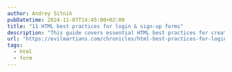 ```yaml
---
author: Andrey Sitnik
pubDatetime: 2024-11-07T14:45:00+02:00
title: "11 HTML best practices for login & sign-up forms"
description: "This guide covers essential HTML best practices for creating secure, accessible, and user-friendly login and signup forms. It highlights input types, form validation, and tips for improving usability and accessibility, focusing on enhancing the overall user experience."
url: "https://evilmartians.com/chronicles/html-best-practices-for-login-and-signup-forms"
tags:
  - html
  - form
---
```

